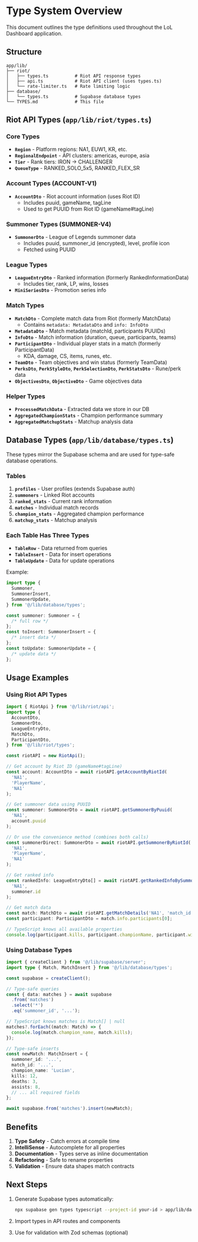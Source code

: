 # Type System Overview

This document outlines the type definitions used throughout the LoL Dashboard application.

## Structure

```
app/lib/
├── riot/
│   ├── types.ts          # Riot API response types
│   ├── api.ts            # Riot API client (uses types.ts)
│   └── rate-limiter.ts   # Rate limiting logic
├── database/
│   └── types.ts          # Supabase database types
└── TYPES.md              # This file
```

## Riot API Types (`app/lib/riot/types.ts`)

### Core Types

- **`Region`** - Platform regions: NA1, EUW1, KR, etc.
- **`RegionalEndpoint`** - API clusters: americas, europe, asia
- **`Tier`** - Rank tiers: IRON → CHALLENGER
- **`QueueType`** - RANKED_SOLO_5x5, RANKED_FLEX_SR

### Account Types (ACCOUNT-V1)

- **`AccountDto`** - Riot account information (uses Riot ID)
  - Includes puuid, gameName, tagLine
  - Used to get PUUID from Riot ID (gameName#tagLine)

### Summoner Types (SUMMONER-V4)

- **`SummonerDto`** - League of Legends summoner data
  - Includes puuid, summoner_id (encrypted), level, profile icon
  - Fetched using PUUID

### League Types

- **`LeagueEntryDto`** - Ranked information (formerly RankedInformationData)
  - Includes tier, rank, LP, wins, losses
- **`MiniSeriesDto`** - Promotion series info

### Match Types

- **`MatchDto`** - Complete match data from Riot (formerly MatchData)
  - Contains `metadata: MetadataDto` and `info: InfoDto`
- **`MetadataDto`** - Match metadata (matchId, participants PUUIDs)
- **`InfoDto`** - Match information (duration, queue, participants, teams)
- **`ParticipantDto`** - Individual player stats in a match (formerly ParticipantData)
  - KDA, damage, CS, items, runes, etc.
- **`TeamDto`** - Team objectives and win status (formerly TeamData)
- **`PerksDto`**, **`PerkStyleDto`**, **`PerkSelectionDto`**, **`PerkStatsDto`** - Rune/perk data
- **`ObjectivesDto`**, **`ObjectiveDto`** - Game objectives data

### Helper Types

- **`ProcessedMatchData`** - Extracted data we store in our DB
- **`AggregatedChampionStats`** - Champion performance summary
- **`AggregatedMatchupStats`** - Matchup analysis data

## Database Types (`app/lib/database/types.ts`)

These types mirror the Supabase schema and are used for type-safe database operations.

### Tables

1. **`profiles`** - User profiles (extends Supabase auth)
2. **`summoners`** - Linked Riot accounts
3. **`ranked_stats`** - Current rank information
4. **`matches`** - Individual match records
5. **`champion_stats`** - Aggregated champion performance
6. **`matchup_stats`** - Matchup analysis

### Each Table Has Three Types

- **`TableRow`** - Data returned from queries
- **`TableInsert`** - Data for insert operations
- **`TableUpdate`** - Data for update operations

Example:

```typescript
import type {
  Summoner,
  SummonerInsert,
  SummonerUpdate,
} from '@/lib/database/types';

const summoner: Summoner = {
  /* full row */
};
const toInsert: SummonerInsert = {
  /* insert data */
};
const toUpdate: SummonerUpdate = {
  /* update data */
};
```

## Usage Examples

### Using Riot API Types

```typescript
import { RiotApi } from '@/lib/riot/api';
import type {
  AccountDto,
  SummonerDto,
  LeagueEntryDto,
  MatchDto,
  ParticipantDto,
} from '@/lib/riot/types';

const riotAPI = new RiotApi();

// Get account by Riot ID (gameName#tagLine)
const account: AccountDto = await riotAPI.getAccountByRiotId(
  'NA1',
  'PlayerName',
  'NA1'
);

// Get summoner data using PUUID
const summoner: SummonerDto = await riotAPI.getSummonerByPuuid(
  'NA1',
  account.puuid
);

// Or use the convenience method (combines both calls)
const summonerDirect: SummonerDto = await riotAPI.getSummonerByRiotId(
  'NA1',
  'PlayerName',
  'NA1'
);

// Get ranked info
const rankedInfo: LeagueEntryDto[] = await riotAPI.getRankedInfoBySummonerId(
  'NA1',
  summoner.id
);

// Get match data
const match: MatchDto = await riotAPI.getMatchDetails('NA1', 'match_id');
const participant: ParticipantDto = match.info.participants[0];

// TypeScript knows all available properties
console.log(participant.kills, participant.championName, participant.win);
```

### Using Database Types

```typescript
import { createClient } from '@/lib/supabase/server';
import type { Match, MatchInsert } from '@/lib/database/types';

const supabase = createClient();

// Type-safe queries
const { data: matches } = await supabase
  .from('matches')
  .select('*')
  .eq('summoner_id', '...');

// TypeScript knows matches is Match[] | null
matches?.forEach((match: Match) => {
  console.log(match.champion_name, match.kills);
});

// Type-safe inserts
const newMatch: MatchInsert = {
  summoner_id: '...',
  match_id: '...',
  champion_name: 'Lucian',
  kills: 12,
  deaths: 3,
  assists: 8,
  // ... all required fields
};

await supabase.from('matches').insert(newMatch);
```

## Benefits

1. **Type Safety** - Catch errors at compile time
2. **IntelliSense** - Autocomplete for all properties
3. **Documentation** - Types serve as inline documentation
4. **Refactoring** - Safe to rename properties
5. **Validation** - Ensure data shapes match contracts

## Next Steps

1. Generate Supabase types automatically:

   ```bash
   npx supabase gen types typescript --project-id your-id > app/lib/database/types.ts
   ```

2. Import types in API routes and components

3. Use for validation with Zod schemas (optional)

